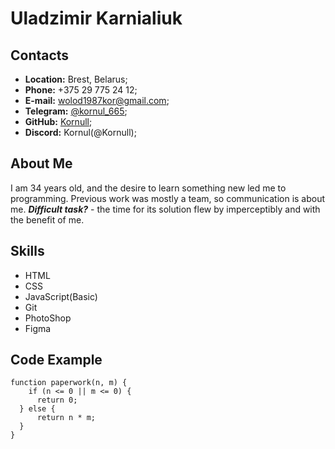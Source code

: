 # Uladzimir Karnialiuk #
## Contacts ##

+ **Location:** Brest, Belarus;
+ **Phone:** +375 29 775 24 12;
+ **E-mail:** wolod1987kor@gmail.com;
+ **Telegram:** [@kornul_665](https://t.me/kornul_665);
+ **GitHub:** [Kornull](https://github.com/Kornull);
+ **Discord:** Kornul(@Kornull);

## About Me ##

I am 34 years old, and the desire to learn something new led me to programming.
Previous work was mostly a team, so communication is about me.
**_Difficult task?_** - the time for its solution flew by imperceptibly and with the benefit of me.

## Skills ##

+ HTML
+ CSS
+ JavaScript(Basic)
+ Git
+ PhotoShop
+ Figma

## Code Example ##

```
function paperwork(n, m) {
    if (n <= 0 || m <= 0) {
      return 0;
  } else {
      return n * m;
  }
}
```

